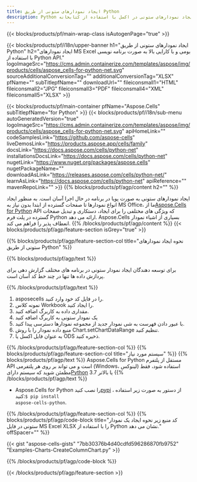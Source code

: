 ```yaml
---
title: ایجاد نمودارهای ستونی از طریق Python
description: Python نمونه کد برای ایجاد نمودارهای ستونی در اکسل با استفاده از کتابخانه Python. از این کد برای ایجاد نمودار ستونی در MS Excel در برنامه مبتنی بر Python استفاده کنید.
---
```

{{< blocks/products/pf/main-wrap-class isAutogenPage="true" >}}

{{< blocks/products/pf/i18n/upper-banner h1="ایجاد نمودارهای ستونی از طریق Python" h2="ایجاد نمودارهای MS Excel بومی و با کارایی بالا به صورت برنامه نویسی با استفاده از Python API." logoImageSrc="https://cms.admin.containerize.com/templates/aspose/img/products/cells/aspose_cells-for-python-net.svg" sourceAdditionalConversionTag="" additionalConversionTag="XLSX" pfName="" subTitlepfName="" downloadUrl="" fileiconsmall1="HTML" fileiconsmall2="JPG" fileiconsmall3="PDF" fileiconsmall4="XML" fileiconsmall5="XLSX" >}}

{{< blocks/products/pf/main-container pfName="Aspose.Cells" subTitlepfName="for Python" >}}
{{< blocks/products/pf/i18n/sub-menu autoGeneratedVersion="true" logoImageSrc="https://cms.admin.containerize.com/templates/aspose/img/products/cells/aspose_cells-for-python-net.svg" apiHomeLink="" codeSamplesLink="https://github.com/aspose-cells" liveDemosLink="https://products.aspose.app/cells/family" docsLink="https://docs.aspose.com/cells/python-net" installationsDocsLink="https://docs.aspose.com/cells/python-net" nugetLink="https://www.nuget.org/packages/aspose.cells" nugetPackageName="" downloadAsLink="https://releases.aspose.com/cells/python-net/" learnAsLink="https://docs.aspose.com/cells/python-net" apiReference="" mavenRepoLink="" >}}
{{% blocks/products/pf/agp/content h2="" %}}

 ایجاد نمودارهای ستونی به صورت پویا در برنامه در حال اجرا آسان است. به منظور ایجاد انواع نمودارها تا صفحات گسترده از ابتدا بدون نیاز به MS Office، ما از[Aspose.Cells for Python](https://pypi.org/project/aspose-cells-python) API که ویژگی های مختلفی را برای ایجاد، دستکاری و تبدیل صفحات گسترده در پلت فرم Python ارائه می دهد. Aspose.Cells بسیاری از اشیاء نمودار انعطاف پذیر را فراهم می کند.
{{% /blocks/products/pf/agp/content %}}
{{< blocks/products/pf/agp/feature-section isGrey="true" >}}

{{% blocks/products/pf/agp/feature-section-col title="نحوه ایجاد نمودارهای ستونی از طریق Python" %}}

{{% blocks/products/pf/agp/text %}}

برای توسعه دهندگان ایجاد نمودار ستونی در برنامه های مختلف گزارش دهی برای پردازش داده ها تنها در چند خط کد آسان است.

{{% /blocks/products/pf/agp/text %}}

1. asposecells را در فایل کد خود وارد کنید.
1. نمونه کلاس Workbook را ایجاد کنید.
1. مقداری داده به کاربرگ اضافه کنید.
1. یک نمودار ستونی به کاربرگ اضافه کنید
1. با عبور دادن فهرست به شی نمودار جدید از مجموعه نمودارها دسترسی پیدا کنید.
1. منبع داده نمودار را با روش Chart.setChartDataRange تنظیم کنید.
1. به عنوان فایل اکسل یا ODS ذخیره کنید.

{{% /blocks/products/pf/agp/feature-section-col %}}
{{% blocks/products/pf/agp/feature-section-col title="سیستم مورد نیاز" %}}
{{% blocks/products/pf/agp/text %}}
 Aspose.Cells for Python مستقل از پلتفرم API است و می تواند بر روی هر پلتفرمی (Windows، لینوکس) استفاده شود، فقط مطمئن شوید که سیستم دارای[Python](https://www.python.org/downloads/) 3.7 یا بالاتر
{{% /blocks/products/pf/agp/text %}}

- Aspose.Cells for Python را نصب کنید<a href="https://pypi.org/project/aspose-cells-python/">pypi</a> ، از دستور به صورت زیر استفاده کنید:<code>$ pip install aspose-cells-python</code>.

{{% /blocks/products/pf/agp/feature-section-col %}}
{{% blocks/products/pf/agp/code-block title="کد منبع زیر نحوه ایجاد یک نمودار ستونی در فایل MS Excel XLSX را با استفاده از Python نشان می دهد." offSpacer="" %}}

{{< gist "aspose-cells-gists" "7bb30376b4d40cdfd596286870fb9752" "Examples-Charts-CreateColumnChart.py" >}}

{{% /blocks/products/pf/agp/code-block %}}

{{< /blocks/products/pf/agp/feature-section >}}

<!-- aboutfile Starts -->
